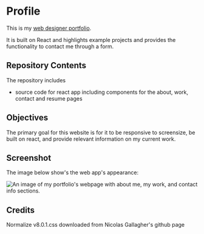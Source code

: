 # Profile

This is my [web designer portfolio](https://luketeal.github.io/Profile/).  

It is built on React and highlights example projects and provides the functionality to contact me through a form.

## Repository Contents
The repository includes

* source code for react app including components for the about, work, contact and resume pages

## Objectives

The primary goal for this website is for it to be responsive to screensize, be built on react, and provide relevant information on my current work.

## Screenshot
The image below show's the web app's appearance:

![An image of my portfolio's webpage with about me, my work, and contact info sections.](./assets/images/Screenshot.gif)

## Credits

Normalize v8.0.1.css downloaded from Nicolas Gallagher's github page